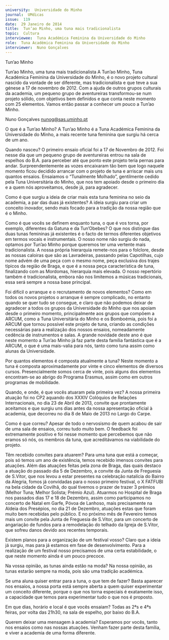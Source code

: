 ```yaml
---
university:  Universidade do Minho
journal:  UMdicas
issue:  119
date:  29 Janeiro de 2014
title:  Tun’ao Minho, uma tuna mais tradicionalista
topic:  Cultura
interviewee:  Tuna Académica Feminina da Universidade do Minho
role:  Tuna Académica Feminina da Universidade do Minho
interviewer:  Nuno Gonçalves
---
```

 

 Tun’ao Minho 

 Tun’ao Minho, uma tuna mais tradicionalista A Tun’ao Minho, Tuna Académica Feminina da Universidade do Minho, é o novo projeto cultural nascido da vontade de ser diferente, mas tradicionalista e que teve a sua génese a 17 de novembro de 2012. Com a ajuda de outros grupos culturais da academia, um pequeno grupo de aventureiras transformou-se num projeto sólido, com objetivos bem definidos e que conta neste momento com 25 elementos. Vamos então passar a conhecer um pouco a Tun’ao Minho.

 Nuno Gonçalves 
 nunog@sas.uminho.pt 

 O que é a Tun’ao Minho?
 A Tun’ao Minho é a Tuna Académica Feminina da Universidade do Minho, a mais recente tuna feminina que surgiu há cerca de um ano.

 Quando nasceu?
 O primeiro ensaio oficial foi a 17 de Novembro de 2012. Foi nesse dia que um pequeno grupo de aventureiras entrou na sala de espelhos do B.A. para perceber até que ponto este projeto teria pernas para andar. Surpreendentemente as vozes encaixaram tão bem que logo naquele momento ficou decidido arrancar com o projeto de tuna e arriscar mais uns quantos ensaios. Ensaiamos o “Tunalmente Molhado”, gentilmente cedido pela Tuna Universitária do Minho, que nos tem apoiado desde o primeiro dia e a quem nós aproveitamos, desde já, para agradecer.

 Como é que surgiu a ideia de criar mais esta tuna feminina no seio da academia, a par das duas já existentes?
 A ideia surgiu para criar um conceito inovador, sendo mais focado para a tradição da nossa região que é o Minho.

 Como é que vocês se definem enquanto tuna, o que é vos torna, por exemplo, diferentes da Gatuna e da Tun’Obebes?
 O que nos distingue das duas tunas femininas já existentes é o facto de termos diferentes objetivos em termos vocais e instrumentais. O nosso nome não surgiu do nada, optamos por Tun’ao Minho porque queremos ter uma vertente mais tradicionalista.
 A nossa própria hierarquia remete-nos para o folclore, desde as nossas caloiras que são as Lavradeiras, passando pelas Capotilhas, cujo nome advém de uma peça com o mesmo nome, peça exclusiva dos trajes típicos da região de Braga, e que é a nossa peça característica de tuna, finalizando com as Mordomas, hierarquia mais elevada.
 O nosso repertório também é tradicionalista, embora não nos limitemos a músicas tradicionais, essa será sempre a nossa base principal.

 Foi difícil o arranque e o recrutamento de novos elementos?
 Como em todos os novos projetos o arranque é sempre complicado, no entanto quando se quer tudo se consegue, e claro que não podemos deixar de agradecer a todos os grupos da Universidade do Minho que nos apoiam desde o primeiro momento, principalmente aos grupos que compõem a ARCUM, como a Tuna Universitária do Minho e os Bomboémia, pois foi a ARCUM que tornou possível este projeto de tuna, criando as condições necessárias para a realização dos nossos ensaios, nomeadamente cedência de instrumentos e salas.
 A grande novidade deste ano é que neste momento a Tun’ao Minho já faz parte desta família fantástica que é a ARCUM, o que é uma mais-valia para nós, tanto como tuna assim como alunas da Universidade.

 Por quantos elementos é composta atualmente a tuna?
 Neste momento a tuna é composta aproximadamente por vinte e cinco elementos de diversos cursos.
 Presencialmente somos cerca de vinte, pois alguns dos elementos encontram-se ao abrigo do Programa Erasmus, assim como em outros programas de mobilidade.

 Quando, e onde, é que vocês atuaram pela primeira vez?
 A nossa primeira atuação foi no CP2 aquando dos XXXIV Colóquios de Relações Internacionais, no dia 23 de Abril de 2013, convite que prontamente aceitamos e que surgiu uns dias antes da nossa apresentação oficial à academia, que decorreu no dia 8 de Maio de 2013 no Largo do Carpe.

 Como é que correu?
 Apesar de todo o nervosismo de quem acabou de sair de uma sala de ensaios, correu tudo muito bem.
 O feedback foi extremamente positivo e foi nesse momento que percebemos que não eramos só nós, os membros da tuna, que acreditávamos na viabilidade do projeto.

 Têm recebido convites para atuarem?
 Para uma tuna que está a começar, pois só temos um ano de existência, temos recebido imensos convites para atuações. Além das atuações feitas pela zona de Braga, das quais destaco a atuação do passado dia 5 de Dezembro, a convite da Junta de Freguesia de S.Vitor, que nos levou a estar presentes na celebração natalícia do Bairro da Alegria, fomos já convidadas para o nosso primeiro festival, o X FATFUBI na bela cidade da Covilhã, do qual tivemos o prazer de trazer 3 prémios (Melhor Tuna; Melhor Solista; Prémio Azul).
 Atuarmos no Hospital de Braga nos passados dias 17 e 18 de Dezembro, assim como participamos no concerto de Natal em Garfe, Póvoa de Lanhoso, mais precisamente na Aldeia dos Presépios, no dia 21 de Dezembro, atuações estas que foram muito bem recebidas pelo público.
 E no próximo mês de Fevereiro temos mais um convite pela Junta de Freguesia de S.Vitor, para um concerto de angariação de fundos para a remodelação do telhado da Igreja de S.Vitor, que sofreu danos devido aos recentes temporais.

 Existem planos para a organização de um festival vosso?
 Claro que a ideia já surgiu, mas para já estamos em fase de desenvolvimento. Para a realização de um festival nosso precisamos de uma certa estabilidade, o que neste momento ainda é um pouco precoce.

 Na vossa opinião, as tunas ainda estão na moda?
 Na nossa opinião, as tunas estarão sempre na moda, pois são uma tradição académica.

 Se uma aluna quiser entrar para a tuna, o que tem de fazer?
 Basta aparecer nos ensaios, a nossa porta está sempre aberta a quem quiser experimentar um conceito diferente, porque o que nos torna especiais é exatamente isso, a capacidade que temos para experimentar tudo o que nos é proposto.

 Em que dias, horário e local é que vocês ensaiam?
 Todas as 2ªs e 4ªs feiras, por volta das 21h30, na sala de espelho, por baixo do B.A.

 Querem deixar uma mensagem à academia?
 Esperamos por vocês, tanto nos ensaios como nas nossas atuações. Venham fazer parte desta família, e viver a academia de uma forma diferente.

